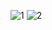 ![1](https://github.com/Clarivident3/Proyecto-001/assets/145577399/dda976f0-e501-4d39-ae45-ad44b4380bc6)
![2](https://github.com/Clarivident3/Proyecto-001/assets/145577399/178ee00c-830b-48ca-86c5-ac951979c31e)
